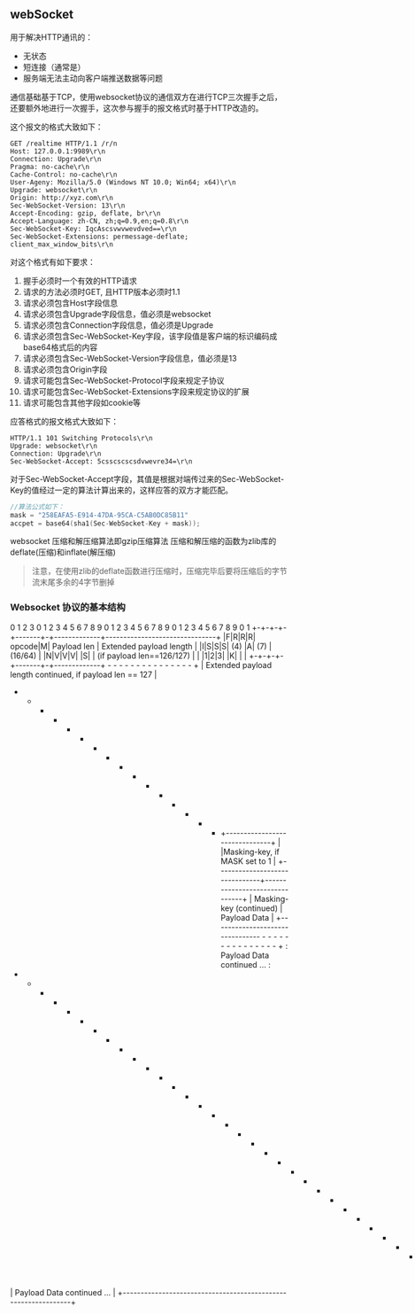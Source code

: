 ## webSocket 
用于解决HTTP通讯的：
- 无状态
- 短连接（通常是）
- 服务端无法主动向客户端推送数据等问题

通信基础基于TCP，使用websocket协议的通信双方在进行TCP三次握手之后，还要额外地进行一次握手，这次参与握手的报文格式时基于HTTP改造的。

这个报文的格式大致如下：
```plain
GET /realtime HTTP/1.1 /r/n
Host: 127.0.0.1:9989\r\n
Connection: Upgrade\r\n
Pragma: no-cache\r\n
Cache-Control: no-cache\r\n
User-Ageny: Mozilla/5.0 (Windows NT 10.0; Win64; x64)\r\n
Upgrade: websocket\r\n
Origin: http://xyz.com\r\n
Sec-WebSocket-Version: 13\r\n
Accept-Encoding: gzip, deflate, br\r\n
Accept-Language: zh-CN, zh;q=0.9,en;q=0.8\r\n
Sec-WebSocket-Key: IqcAscsvwvwevdved==\r\n
Sec-WebSocket-Extensions: permessage-deflate; client_max_window_bits\r\n
```
对这个格式有如下要求：
1. 握手必须时一个有效的HTTP请求
2. 请求的方法必须时GET, 且HTTP版本必须时1.1
3. 请求必须包含Host字段信息
4. 请求必须包含Upgrade字段信息，值必须是websocket
5. 请求必须包含Connection字段信息，值必须是Upgrade
6. 请求必须包含Sec-WebSocket-Key字段，该字段值是客户端的标识编码成base64格式后的内容
7. 请求必须包含Sec-WebSocket-Version字段信息，值必须是13
8. 请求必须包含Origin字段
9. 请求可能包含Sec-WebSocket-Protocol字段来规定子协议
10. 请求可能包含Sec-WebSocket-Extensions字段来规定协议的扩展
11. 请求可能包含其他字段如cookie等

应答格式的报文格式大致如下：
```plain
HTTP/1.1 101 Switching Protocols\r\n
Upgrade: websocket\r\n
Connection: Upgrade\r\n
Sec-WebSocket-Accept: 5csscscscsdvwevre34=\r\n
```

对于Sec-WebSocket-Accept字段，其值是根据对端传过来的Sec-WebSocket-Key的值经过一定的算法计算出来的，这样应答的双方才能匹配。
```cpp
//算法公式如下：
mask = "258EAFA5-E914-47DA-95CA-C5AB0DC85B11"
accpet = base64(sha1(Sec-WebSocket-Key + mask));
```

websocket 压缩和解压缩算法即gzip压缩算法
压缩和解压缩的函数为zlib库的deflate(压缩)和inflate(解压缩)
>注意，在使用zlib的deflate函数进行压缩时，压缩完毕后要将压缩后的字节流末尾多余的4字节删掉


### Websocket 协议的基本结构
  0                   1                   2                   3
  0 1 2 3 4 5 6 7 8 9 0 1 2 3 4 5 6 7 8 9 0 1 2 3 4 5 6 7 8 9 0 1
 +-+-+-+-+-------+-+-------------+-------------------------------+
 |F|R|R|R| opcode|M| Payload len |    Extended payload length    |
 |I|S|S|S|  (4)  |A|     (7)     |             (16/64)           |
 |N|V|V|V|       |S|             |   (if payload len==126/127)   |
 | |1|2|3|       |K|             |                               |
 +-+-+-+-+-------+-+-------------+ - - - - - - - - - - - - - - - +
 |     Extended payload length continued, if payload len == 127  |
 + - - - - - - - - - - - - - - - +-------------------------------+
 |                               |Masking-key, if MASK set to 1  |
 +-------------------------------+-------------------------------+
 | Masking-key (continued)       |          Payload Data         |
 +-------------------------------- - - - - - - - - - - - - - - - +
 :                     Payload Data continued ...                :
 + - - - - - - - - - - - - - - - - - - - - - - - - - - - - - - - +
 |                     Payload Data continued ...                |
 +---------------------------------------------------------------+




